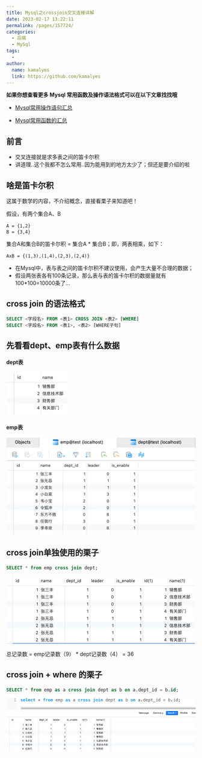 ```yaml
---
title: Mysql之crossjoin交叉连接详解
date: 2023-02-17 13:22:11
permalink: /pages/157724/
categories:
  - 后端
  - MySql
tags:
  - 
author: 
  name: kamalyes
  link: https://github.com/kamalyes
---
```

**如果你想查看更多 Mysql 常用函数及操作语法格式可以在以下文章找找哦**

- [Mysql常用操作语句汇总](./59.Mysql常用操作语句汇总.md)

- [Mysql常用函数的汇总](./01.Mysql常用函数汇总.md)

**前言**
------

*   交叉连接就是求多表之间的笛卡尔积
*   讲道理..这个我都不怎么常用..因为能用到的地方太少了；但还是要介绍的啦

啥是笛卡尔积
------

这属于数学的内容，不介绍概念，直接看栗子来知道吧！

假设，有两个集合A、B

```
A = {1,2}
B = {3,4}
```

集合A和集合B的笛卡尔积 = 集合A * 集合B；即，两表相乘，如下：

```
AxB = {(1,3),(1,4),(2,3),(2,4)}
```

*   在Mysql中，表与表之间的笛卡尔积不建议使用，会产生大量不合理的数据；
*   假设两张表各有100条记录，那么表与表的笛卡尔积的数据量就有100*100=10000条了...

cross join 的语法格式
----------------

```sql
SELECT <字段名> FROM <表1> CROSS JOIN <表2> [WHERE]
SELECT <字段名> FROM <表1>, <表2> [WHERE子句] 
```

先看看dept、emp表有什么数据
-----------------

#### dept表

![](https://raw.githubusercontent.com/kamalyes/image-bed/master/col//mysql/join_table_query_for_dept.png)

#### emp表

![](https://raw.githubusercontent.com/kamalyes/image-bed/master/col//mysql/join_table_query_for_emp.png)

cross join单独使用的栗子
-----------------

```sql
SELECT * from emp cross join dept;
```

![](https://raw.githubusercontent.com/kamalyes/image-bed/master/col//mysql/Snipaste_2023-02-17_13-39-51.png)

总记录数 = emp记录数（9） * dept记录数（4） = 36

cross join + where 的栗子
----------------------

```sql
SELECT * from emp as a cross join dept as b on a.dept_id = b.id;
```

![](https://raw.githubusercontent.com/kamalyes/image-bed/master/col//mysql/Snipaste_2023-02-17_13-40-21.png)
